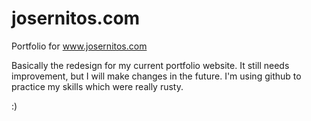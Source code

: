 # josernitos.com
Portfolio for www.josernitos.com

Basically the redesign for my current portfolio website. It still needs improvement, but I will make changes in the future. 
I'm using github to practice my skills which were really rusty. 

:)
